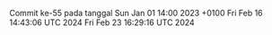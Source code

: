 Commit ke-55 pada tanggal Sun Jan 01 14:00 2023 +0100
Fri Feb 16 14:43:06 UTC 2024
Fri Feb 23 16:29:16 UTC 2024

